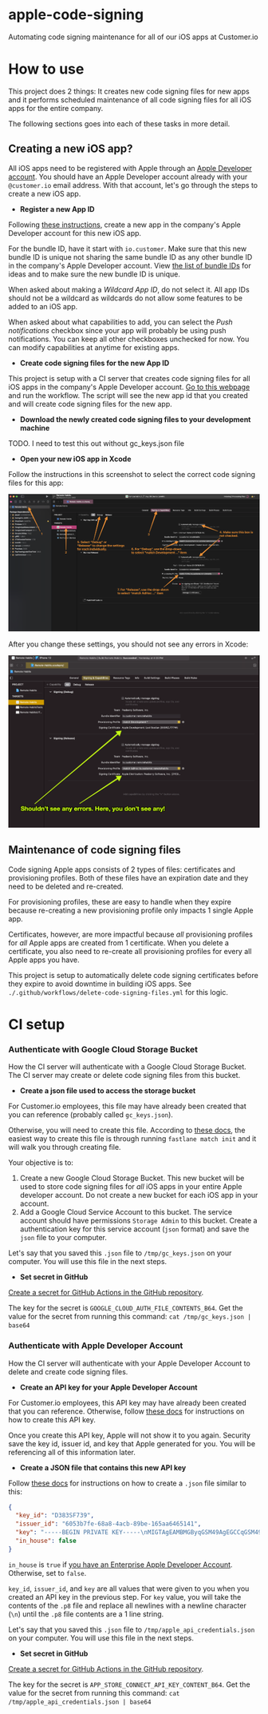 # apple-code-signing

Automating code signing maintenance for all of our iOS apps at Customer.io 

# How to use 

This project does 2 things: It creates new code signing files for new apps and it performs scheduled maintenance of all code signing files for all iOS apps for the entire company. 

The following sections goes into each of these tasks in more detail. 

## Creating a new iOS app? 

All iOS apps need to be registered with Apple through an [Apple Developer account](https://developer.apple.com/account/). You should have an Apple Developer account already with your `@customer.io` email address. With that account, let's go through the steps to create a new iOS app. 

* **Register a new App ID** 

Following [these instructions](https://developer.apple.com/help/account/manage-identifiers/register-an-app-id), create a new app in the company's Apple Developer account for this new iOS app. 

For the bundle ID, have it start with `io.customer`. Make sure that this new bundle ID is unique not sharing the same bundle ID as any other bundle ID in the company's Apple Developer account. View [the list of bundle IDs](https://developer.apple.com/account/resources/identifiers/list) for ideas and to make sure the new bundle ID is unique. 

When asked about making a *Wildcard App ID*, do not select it. All app IDs should not be a wildcard as wildcards do not allow some features to be added to an iOS app. 

When asked about what capabilities to add, you can select the *Push notifications* checkbox since your app will probably be using push notifications. You can keep all other checkboxes unchecked for now. You can modify capabilities at anytime for existing apps. 

* **Create code signing files for the new App ID**

This project is setup with a CI server that creates code signing files for all iOS apps in the company's Apple Developer account. [Go to this webpage](https://github.com/customerio/apple-code-signing/actions/workflows/create-code-signing-files.yml) and run the workflow. The script will see the new app id that you created and will create code signing files for the new app. 

* **Download the newly created code signing files to your development machine**

TODO. I need to test this out without gc_keys.json file 

* **Open your new iOS app in Xcode**

Follow the instructions in this screenshot to select the correct code signing files for this app: 

![](img/xcode_disable_auto_signing.png)

After you change these settings, you should not see any errors in Xcode:

![](img/check_errors_signing_xcode.png)

## Maintenance of code signing files 

Code signing Apple apps consists of 2 types of files: certificates and provisioning profiles. Both of these files have an expiration date and they need to be deleted and re-created. 

For provisioning profiles, these are easy to handle when they expire because re-creating a new provisioning profile only impacts 1 single Apple app. 

Certificates, however, are more impactful because *all* provisioning profiles for *all* Apple apps are created from 1 certificate. When you delete a certificate, you also need to re-create all provisioning profiles for every all Apple apps you have. 

This project is setup to automatically delete code signing certificates before they expire to avoid downtime in building iOS apps. See `./.github/workflows/delete-code-signing-files.yml` for this logic. 

# CI setup 

### Authenticate with Google Cloud Storage Bucket 

How the CI server will authenticate with a Google Cloud Storage Bucket. The CI server may create or delete code signing files from this bucket. 

* **Create a json file used to access the storage bucket**

For Customer.io employees, this file may have already been created that you can reference (probably called `gc_keys.json`). 

Otherwise, you will need to create this file. According to [these docs](https://docs.fastlane.tools/actions/match/), the easiest way to create this file is through running `fastlane match init` and it will walk you through creating file. 

Your objective is to:
1. Create a new Google Cloud Storage Bucket. This new bucket will be used to store code signing files for *all* iOS apps in your entire Apple developer account. Do not create a new bucket for each iOS app in your account. 
2. Add a Google Cloud Service Account to this bucket. The service account should have permissions `Storage Admin` to this bucket. Create a authentication key for this service account (`json` format) and save the `json` file to your computer. 

Let's say that you saved this `.json` file to `/tmp/gc_keys.json` on your computer. You will use this file in the next steps. 

* **Set secret in GitHub**

[Create a secret for GitHub Actions in the GitHub repository](https://docs.github.com/en/actions/security-guides/encrypted-secrets#creating-encrypted-secrets-for-a-repository). 

The key for the secret is `GOOGLE_CLOUD_AUTH_FILE_CONTENTS_B64`. 
Get the value for the secret from running this command: `cat /tmp/gc_keys.json | base64`

### Authenticate with Apple Developer Account

How the CI server will authenticate with your Apple Developer Account to delete and create code signing files. 

* **Create an API key for your Apple Developer Account**

For Customer.io employees, this API key may have already been created that you can reference. Otherwise, follow [these docs](https://docs.fastlane.tools/app-store-connect-api/) for instructions on how to create this API key. 

Once you create this API key, Apple will not show it to you again. Security save the key id, issuer id, and key that Apple generated for you. You will be referencing all of this information later. 

* **Create a JSON file that contains this new API key**

Follow [these docs](https://docs.fastlane.tools/app-store-connect-api/) for instructions on how to create a `.json` file similar to this: 

```json
{
  "key_id": "D383SF739",
  "issuer_id": "6053b7fe-68a8-4acb-89be-165aa6465141",
  "key": "-----BEGIN PRIVATE KEY-----\nMIGTAgEAMBMGByqGSM49AgEGCCqGSM49AwEHBHknlhdlYdLu\n-----END PRIVATE KEY-----",
  "in_house": false
}
```

`in_house` is `true` if [you have an Enterprise Apple Developer Account](https://stackoverflow.com/a/39741405). Otherwise, set to `false`. 

`key_id`, `issuer_id`, and `key` are all values that were given to you when you created an API key in the previous step. For `key` value, you will take the contents of the `.p8` file and replace all newlines with a newline character (`\n`) until the `.p8` file contents are a 1 line string. 

Let's say that you saved this `.json` file to `/tmp/apple_api_credentials.json` on your computer. You will use this file in the next steps. 

* **Set secret in GitHub**

[Create a secret for GitHub Actions in the GitHub repository](https://docs.github.com/en/actions/security-guides/encrypted-secrets#creating-encrypted-secrets-for-a-repository). 

The key for the secret is `APP_STORE_CONNECT_API_KEY_CONTENT_B64`. 
Get the value for the secret from running this command: `cat /tmp/apple_api_credentials.json | base64`


